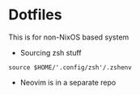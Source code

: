 # Dotfiles
This is for non-NixOS based system

- Sourcing zsh stuff
```
source $HOME/'.config/zsh'/.zshenv
```
- Neovim is in a separate repo
